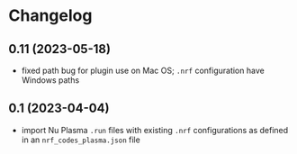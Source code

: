 # Changelog

## 0.11 (2023-05-18)

- fixed path bug for plugin use on Mac OS; `.nrf` configuration have Windows paths

## 0.1 (2023-04-04)

- import Nu Plasma `.run` files with existing `.nrf` configurations as defined in an
  `nrf_codes_plasma.json` file